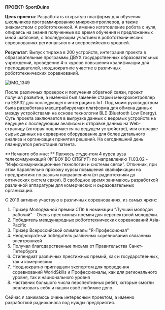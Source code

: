 **ПРОЕКТ: SportDuino**

**Цель проекта**: Разработать открытую платформу для обучения школьников программированию микроконтроллеров, а также знакомством с робототехникой. А именно изготовление робота с нуля, опираясь на знания полученные во время обучения и предложенных мной шаблонов, с последующим участием в робототехнических соревнованиях регионального и всероссийского уровней.

**Результат**: Выпуск тиража в 200 устройств, интеграция проекта в образовательные программы ДВУХ государственных образовательных учреждений, проведение 4-х курсов повышения квалификации для преподавателей, неоднократное участие в различных робототехнических соревнований.

![IMG_1349](https://github.com/user-attachments/assets/59b780a4-0e10-440e-ba12-100a198720ab)

После различных проверок и получения обратной связи, проект получил развитие, а именной был заменён старый меикроконтроллер на ESP32 для последующего интеграции в IoT. 
Под моим руководством была разработана масштрабируемая платформа для обмена данных между устройствами на основе технологии BLE (Bluetooth Low Energy). Суть проекта заключается в выгрузке данных с ведомых устройств на ведущее с последующим анализом и отправке данных на Web-страницу (которая поднимается на ведущем устройстве), или отправке сырых данных на серверное оборудование для более детального анализа и организации принятия решений. На сегодняшний день планируется регистация патента.

**Немного обо мне: **
Являюсь студентом 4 курса вуза телекоммуникаций (ФГБОУ ВО СПБГУТ) по направлению 11.03.02 - "Инфокоммуникационные технологии и системы связи". 
Отличник, при этом параллельно прохожу курсы повышения квалификации на предприятиях по разным направлениям (от радиотехники до оптических систем связи). 
В свободное время занимаюсь разработкой различной аппаратуры для комерческих и оьразовательных организаций. 

С 2019 активно участвую в различных соревнованиях, из самых ярких:

1. Призёр Молодёжной премии СПб в номинации "Лучший молодой рабочий" - Очень престижная премия для перспектвной молодёжи.
2. Победитель международных робототехнических соревнований Asia-Pacific
3. Призёр Всероссийской олимпиалы "Я-Профессионал"
4. Неоднократный победитель различных соревнований связанных электроникой
5. Получал благодарственные письма от Правительства Санкт-Петербурга
6. Стипендиат различных престижных премий, как и государственных, так и комерческих
7. Неоднократно приглашали экспертом для проведения соревнований WorldSkills и Профессионалы, как для регионального уровня, так и национального уровня
8. Наставник большого числа перспективных ребят, которые смогли реализовать себя и нашли своё любимое дело.

Сейчас я занимаюсь очень интересным проектом, а именно разработкой радиоканала под нужды предприятия.

